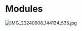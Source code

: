 # Modules

![IMG_20240908_144134_535.jpg](https://github.com/user-attachments/assets/7d360974-0d0d-4c57-974f-5649f4d690c5)
